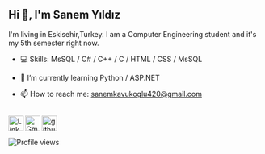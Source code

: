 ## Hi 👋, I'm Sanem Yıldız

<!--
**sanemyldz/sanemyldz** is a ✨ _special_ ✨ repository because its `README.md` (this file) appears on your GitHub profile.

Here are some ideas to get you started:

- 🔭 I’m currently working on ...
- 🌱 I’m currently learning ...
- 👯 I’m looking to collaborate on ...
- 🤔 I’m looking for help with ...
- 💬 Ask me about ...
- 📫 How to reach me: sanemkavukoglu420@gmail.com
- 😄 Pronouns: ...
- ⚡ Fun fact: ...
-->
I'm living in Eskisehir,Turkey. I am a Computer Engineering student and it's my 5th semester right now. 

- 💻 Skills: MsSQL / C# / C++ / C / HTML / CSS / MsSQL

- 🌱 I’m currently learning Python / ASP.NET

- 📫 How to reach me: sanemkavukoglu420@gmail.com


##

<a target="_blank" href="https://www.linkedin.com/in/sanem-y%C4%B1ld%C4%B1z-kavuko%C4%9Flu-162a8b172/">
  <img align="left" alt="LinkdeIN" width="30px" src="https://cdn.jsdelivr.net/npm/simple-icons@v3/icons/linkedin.svg" />
</a>

<a target="_blank" href="mailto:sanemkavukoglu420@gmail.com"><img align="left" alt="Gmail" width="30px" src="https://cdn.jsdelivr.net/npm/simple-icons@v3/icons/gmail.svg" />
</a>   [<img src='https://cdn.jsdelivr.net/npm/simple-icons@3.0.1/icons/github.svg' alt='github' height='30'>](https://github.com/sanemyldz)
                            

![Profile views](https://gpvc.arturio.dev/sanemyldz)


